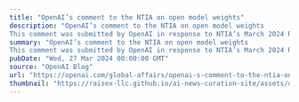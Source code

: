 ```yaml
---
title: "OpenAI’s comment to the NTIA on open model weights"
description: "OpenAI’s comment to the NTIA on open model weights
This comment was submitted by OpenAI in response to NTIA’s March 2024 Request for Information on Dual-Use Foundation Models with Widely Available Weights."
summary: "OpenAI’s comment to the NTIA on open model weights
This comment was submitted by OpenAI in response to NTIA’s March 2024 Request for Information on Dual-Use Foundation Models with Widely Available Weights."
pubDate: "Wed, 27 Mar 2024 00:00:00 GMT"
source: "OpenAI Blog"
url: "https://openai.com/global-affairs/openai-s-comment-to-the-ntia-on-open-model-weights"
thumbnail: "https://raisex-llc.github.io/ai-news-curation-site/assets/openai_logo.png"
---
```


